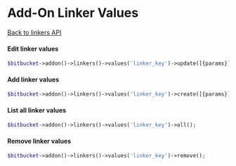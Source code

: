 Add-On Linker Values
====================
[Back to linkers API](../linkers.md)

#### Edit linker values
```php
$bitbucket->addon()->linkers()->values('linker_key')->update([{params}]);
```

#### Add linker values
```php
$bitbucket->addon()->linkers()->values('linker_key')->create([{params}]);
```

#### List all linker values
```php
$bitbucket->addon()->linkers()->values('linker_key')->all();
```

#### Remove linker values
```php
$bitbucket->addon()->linkers()->values('linker_key')->remove();
```
